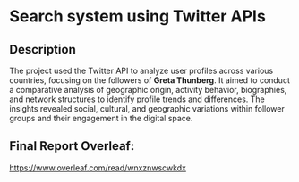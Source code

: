 # Search system using Twitter APIs

## Description 
The project used the Twitter API to analyze user profiles across various countries, focusing on the followers of **Greta Thunberg**. It aimed to conduct a comparative analysis of geographic origin, activity behavior, biographies, and network structures to identify profile trends and differences. The insights revealed social, cultural, and geographic variations within follower groups and their engagement in the digital space.

## Final Report Overleaf:
https://www.overleaf.com/read/wnxznwscwkdx
